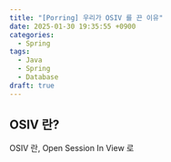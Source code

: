 ```yaml
---
title: "[Porring] 우리가 OSIV 를 끈 이유"
date: 2025-01-30 19:35:55 +0900
categories:
  - Spring
tags:
  - Java
  - Spring
  - Database
draft: true
---
```

## OSIV 란?

OSIV 란, Open Session In View 로
